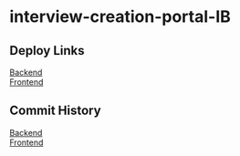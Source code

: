 # interview-creation-portal-IB

## Deploy Links
<div>
<a href="https://interview-creation-portal-ib.herokuapp.com">Backend</a>
</div>
<div>
<a href="https://epic-curie-ab74a9.netlify.app/">Frontend</a>
</div>

  
## Commit History
<div>
<a href="https://github.com/dmudit88/interview-creation-portal-backend/commits/main">Backend</a>
</div>
<div>  
<a href="https://github.com/dmudit88/interview-creation-portal-frontend/commits/main">Frontend</a>
</div>



